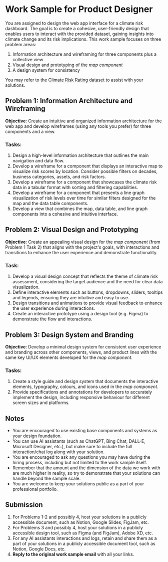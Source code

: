 # Work Sample for Product Designer

You are assigned to design the web app interface for a climate risk dashboard. The goal is to create a cohesive, user-friendly design that enables users to interact with the provided dataset, gaining insights into climate change and its risk implications. This work sample focuses on three problem areas:
1. Information architecture and wireframing for three components plus a collective view
2. Visual design and prototyping of the *map component*
3. A design system for consistency

You may refer to the [Climate Risk Rating dataset](https://docs.google.com/spreadsheets/d/1Y_yiT-_7IimioBvcqiCPwLzTLazfdRyzZ4k3cpQXiAw) to assist with your solutions.

## Problem 1: Information Architecture and Wireframing

**Objective**: Create an intuitive and organized information architecture for the web app and develop wireframes (using any tools you prefer) for three components and a view.

### Tasks:
1. Design a high-level information architecture that outlines the main navigation and data flow.
2. Develop a wireframe for a component that displays an interactive map to visualize risk scores by location. Consider possible filters on decades, business categories, assets, and risk factors.
3. Develop a wireframe for a component that showcases the climate risk data in a tabular format with sorting and filtering capabilities.
4. Develop a wireframe for a component that presents a line graph visualization of risk levels over time for similar filters designed for the map and the data table components.
5. Develop a view that combines the map, data table, and line graph components into a cohesive and intuitive interface.

## Problem 2: Visual Design and Prototyping

**Objective**: Create an appealing visual design for the *map component* (from Problem 1 Task 2) that aligns with the project's goals, with interactions and transitions to enhance the user experience and demonstrate functionality.

### Task:
1. Develop a visual design concept that reflects the theme of climate risk assessment, considering the target audience and the need for clear data visualization.
2. Define interactive elements such as buttons, dropdowns, sliders, tooltips and legends, ensuring they are intuitive and easy to use.
3. Design transitions and animations to provide visual feedback to enhance the user experience during interactions.
4. Create an interactive prototype using a design tool (e.g. Figma) to demonstrate the flow and interactions.

## Problem 3: Design System and Branding

**Objective**: Develop a minimal design system for consistent user experience and branding across other components, views, and product lines with the same key UI/UX elements developed for the *map component*.

### Tasks:
1. Create a style guide and design system that documents the interactive elements, typography, colours, and icons used in the *map component*.
2. Provide specifications and annotations for developers to accurately implement the design, including responsive behaviour for different screen sizes and platforms.

## Notes

- You are encouraged to use existing base components and systems as your design foundation.
- You can use AI assistants (such as ChatGPT, Bing Chat, DALL-E, Microsoft Designer, etc.), but make sure to include the full interaction/chat log along with your solution.
- You are encouraged to ask any questions you may have during the hiring process, including but not limited to the work sample itself.
- Remember that the amount and the dimension of the data we work with are much higher in reality, so try to demonstrate that your solutions can handle beyond the sample scale.
- You are welcome to keep your solutions public as a part of your professional portfolio.

## Submission

1. For Problems 1-2 and possibly 4, host your solutions in a publicly accessible document, such as Notion, Google Slides, FigJam, etc.
2. For Problems 3 and possibly 4, host your solutions in a publicly accessible design tool, such as Figma (and FigJam), Adobe XD, etc.
3. For any AI assistants interactions and logs, retain and share them as a part of your solutions in a publicly accessible document tool, such as Notion, Google Docs, etc.
4. **Reply to the original work sample email** with all your links.
